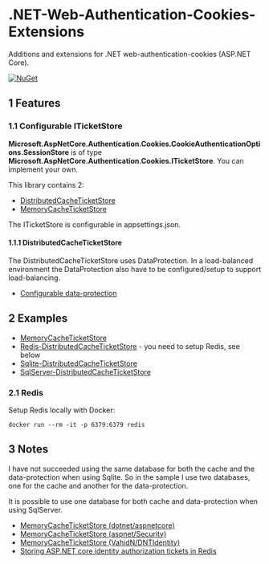 # .NET-Web-Authentication-Cookies-Extensions

Additions and extensions for .NET web-authentication-cookies (ASP.NET Core).

[![NuGet](https://img.shields.io/nuget/v/RegionOrebroLan.Web.Authentication.Cookies.svg?label=NuGet)](https://www.nuget.org/packages/RegionOrebroLan.Web.Authentication.Cookies)

## 1 Features

### 1.1 Configurable ITicketStore

**Microsoft.AspNetCore.Authentication.Cookies.CookieAuthenticationOptions.SessionStore** is of type **Microsoft.AspNetCore.Authentication.Cookies.ITicketStore**. You can implement your own.

This library contains 2:
- [DistributedCacheTicketStore](/Source/Project/DistributedCacheTicketStore.cs)
- [MemoryCacheTicketStore](/Source/Project/MemoryCacheTicketStore.cs)

The ITicketStore is configurable in appsettings.json.

#### 1.1.1 DistributedCacheTicketStore

The DistributedCacheTicketStore uses DataProtection. In a load-balanced environment the DataProtection also have to be configured/setup to support load-balancing.

- [Configurable data-protection](https://github.com/RegionOrebroLan/.NET-DataProtection-Extensions)

## 2 Examples

- [MemoryCacheTicketStore](/Source/Sample/Application/appsettings.MemoryCache-TicketStore.json)
- [Redis-DistributedCacheTicketStore](/Source/Sample/Application/appsettings.Redis-DistributedCache-TicketStore.json) - you need to setup Redis, see below
- [Sqlite-DistributedCacheTicketStore](/Source/Sample/Application/appsettings.Sqlite-DistributedCache-TicketStore.json)
- [SqlServer-DistributedCacheTicketStore](/Source/Sample/Application/appsettings.SqlServer-DistributedCache-TicketStore.json)

### 2.1 Redis

Setup Redis locally with Docker:

	docker run --rm -it -p 6379:6379 redis

## 3 Notes

I have not succeeded using the same database for both the cache and the data-protection when using Sqlite. So in the sample I use two databases, one for the cache and another for the data-protection.

It is possible to use one database for both cache and data-protection when using SqlServer.

- [MemoryCacheTicketStore (dotnet/aspnetcore)](https://github.com/dotnet/aspnetcore/blob/main/src/Security/Authentication/Cookies/samples/CookieSessionSample/MemoryCacheTicketStore.cs)
- [MemoryCacheTicketStore (aspnet/Security)](https://github.com/aspnet/Security/blob/master/samples/CookieSessionSample/MemoryCacheTicketStore.cs)
- [MemoryCacheTicketStore (VahidN/DNTIdentity)](https://github.com/VahidN/DNTIdentity/blob/master/src/ASPNETCoreIdentitySample.Services/Identity/MemoryCacheTicketStore.cs)
- [Storing ASP.NET core identity authorization tickets in Redis](https://mikerussellnz.github.io/.NET-Core-Auth-Ticket-Redis/)